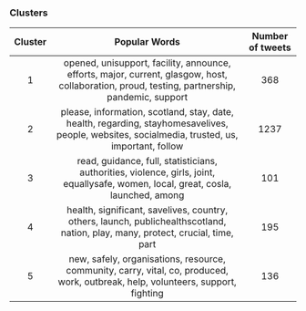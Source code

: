 
### Clusters

| **Cluster** |                      **Popular Words**                       | **Number of tweets** |
| :---------: | :----------------------------------------------------------: | :------------------: |
|      1      | opened, unisupport, facility, announce, efforts, major, current, glasgow, host, collaboration, proud, testing, partnership, pandemic, support |        368        |
|      2      | please, information, scotland, stay, date, health, regarding, stayhomesavelives, people, websites, socialmedia, trusted, us, important, follow |        1237         |
|      3      | read, guidance, full, statisticians, authorities, violence, girls, joint, equallysafe, women, local, great, cosla, launched, among |        101         |
|      4      | health, significant, savelives, country, others, launch, publichealthscotland, nation, play, many, protect, crucial, time, part |         195          |
|      5      | new, safely, organisations, resource, community, carry, vital, co, produced, work, outbreak, help, volunteers, support, fighting |         136          |
